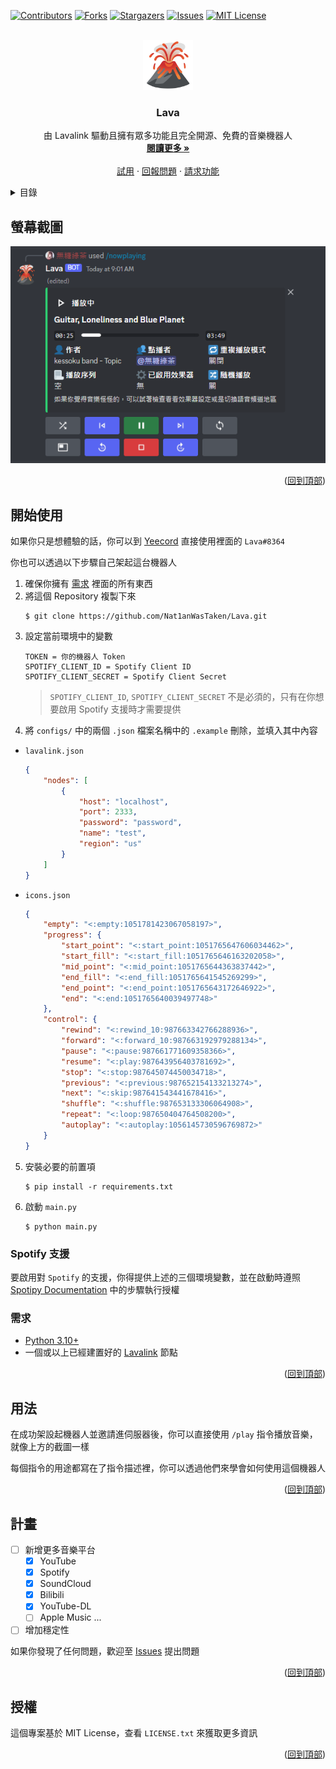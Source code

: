 <!-- PROJECT SHIELDS -->
<!--
*** I'm using markdown "reference style" links for readability.
*** Reference links are enclosed in brackets [ ] instead of parentheses ( ).
*** See the bottom of this document for the declaration of the reference variables
*** for contributors-url, forks-url, etc. This is an optional, concise syntax you may use.
*** https://www.markdownguide.org/basic-syntax/#reference-style-links
-->
[![Contributors][contributors-shield]][contributors-url]
[![Forks][forks-shield]][forks-url]
[![Stargazers][stars-shield]][stars-url]
[![Issues][issues-shield]][issues-url]
[![MIT License][license-shield]][license-url]

<!-- PROJECT LOGO -->
<br />
<div align="center">
  <a href="https://github.com/Nat1anWasTaken/Lava">
    <img src="img/logo.png" alt="Logo" width="80" height="80">
  </a>

<h3 align="center">Lava</h3>

  <p align="center">
    由 Lavalink 驅動且擁有眾多功能且完全開源、免費的音樂機器人
    <br />
    <a href="#關於專案"><strong>閱讀更多 »</strong></a>
    <br />
    <br />
    <a href="https://discord.gg/yeecord">試用</a>
    ·
    <a href="https://github.com/Nat1anWasTaken/Lava/issues">回報問題</a>
    ·
    <a href="https://github.com/Nat1anWasTaken/Lava/issues">請求功能</a>
  </p>
</div>

<!-- TABLE OF CONTENTS -->
<details>
  <summary>目錄</summary>
  <ol>
    <li>
      <a href="#螢幕截圖">螢幕截圖</a>
    </li>
    <li>
      <a href="#開始使用">開始使用</a>
      <ul>
        <li><a href="#spotify-支援">Spotify 支援</a></li>
        <li><a href="#需求">需求</a></li>
      </ul>
    </li>
    <li><a href="#用法">用法</a></li>
    <li><a href="#計畫">計畫</a></li>
    <li><a href="#授權">授權</a></li>
  </ol>
</details>

<!-- SCREENSHOTS -->

## 螢幕截圖

![播放器][player-screenshot]

<p align="right">(<a href="#readme-top">回到頂部</a>)</p>

<!-- GETTING STARTED -->

## 開始使用

如果你只是想體驗的話，你可以到 [Yeecord][yeecord] 直接使用裡面的 `Lava#8364`

你也可以透過以下步驟自己架起這台機器人

1. 確保你擁有 [需求](#需求) 裡面的所有東西
2. 將這個 Repository 複製下來
    ```shell
    $ git clone https://github.com/Nat1anWasTaken/Lava.git
    ```
3. 設定當前環境中的變數
    ```env
    TOKEN = 你的機器人 Token
    SPOTIFY_CLIENT_ID = Spotify Client ID
    SPOTIFY_CLIENT_SECRET = Spotify Client Secret
    ```
   > `SPOTIFY_CLIENT_ID`, `SPOTIFY_CLIENT_SECRET` 不是必須的，只有在你想要啟用 Spotify 支援時才需要提供
4. 將 `configs/` 中的兩個 `.json` 檔案名稱中的 `.example` 刪除，並填入其中內容
  * `lavalink.json`
      ```json
      {
          "nodes": [
              {
                  "host": "localhost",
                  "port": 2333,
                  "password": "password",
                  "name": "test",
                  "region": "us"
              }
          ]
      }
      ```
  * `icons.json`
      ```json
      {
          "empty": "<:empty:1051781423067058197>",
          "progress": {
              "start_point": "<:start_point:1051765647606034462>",
              "start_fill": "<:start_fill:1051765646163202058>",
              "mid_point": "<:mid_point:1051765644363837442>",
              "end_fill": "<:end_fill:1051765641545269299>",
              "end_point": "<:end_point:1051765643172646922>",
              "end": "<:end:1051765640039497748>"
          },
          "control": {
              "rewind": "<:rewind_10:987663342766288936>",
              "forward": "<:forward_10:987663192979288134>",
              "pause": "<:pause:987661771609358366>",
              "resume": "<:play:987643956403781692>",
              "stop": "<:stop:987645074450034718>",
              "previous": "<:previous:987652154133213274>",
              "next": "<:skip:987641543441678416>",
              "shuffle": "<:shuffle:987653133306064908>",
              "repeat": "<:loop:987650404764508200>",
              "autoplay": "<:autoplay:1056145730596769872>"
          }
      }
      ```
5. 安裝必要的前置項
    ```shell
    $ pip install -r requirements.txt
    ```
6. 啟動 `main.py`
    ```shell
    $ python main.py
    ```

### Spotify 支援

要啟用對 `Spotify` 的支援，你得提供上述的三個環境變數，並在啟動時遵照 [Spotipy Documentation](spotipy-authorization-flow) 中的步驟執行授權

### 需求

* [Python 3.10+][python]
* 一個或以上已經建置好的 [Lavalink][lavalink] 節點

<p align="right">(<a href="#readme-top">回到頂部</a>)</p>


<!-- USAGE EXAMPLES -->

## 用法

在成功架設起機器人並邀請進伺服器後，你可以直接使用 `/play` 指令播放音樂，就像上方的截圖一樣

每個指令的用途都寫在了指令描述裡，你可以透過他們來學會如何使用這個機器人

<p align="right">(<a href="#readme-top">回到頂部</a>)</p>


<!-- ROADMAP -->

## 計畫

- [ ] 新增更多音樂平台
  - [x] YouTube
  - [x] Spotify
  - [x] SoundCloud
  - [x] Bilibili
  - [x] YouTube-DL
  - [ ] Apple Music
    ...
- [ ] 增加穩定性

如果你發現了任何問題，歡迎至 [Issues][issues] 提出問題

<p align="right">(<a href="#readme-top">回到頂部</a>)</p>


<!-- LICENSE -->

## 授權

這個專案基於 MIT License，查看 `LICENSE.txt` 來獲取更多資訊

<p align="right">(<a href="#readme-top">回到頂部</a>)</p>

<!-- SHIELDS -->

[contributors-shield]: https://img.shields.io/github/contributors/Nat1anWasTaken/Lava.svg?style=for-the-badge

[contributors-url]: https://github.com/Nat1anWasTaken/Lava/graphs/contributors

[forks-shield]: https://img.shields.io/github/forks/Nat1anWasTaken/Lava.svg?style=for-the-badge

[forks-url]: https://github.com/Nat1anWasTaken/Lava/network/members

[stars-shield]: https://img.shields.io/github/stars/Nat1anWasTaken/Lava.svg?style=for-the-badge

[stars-url]: https://github.com/Nat1anWasTaken/Lava/stargazers

[issues-shield]: https://img.shields.io/github/issues/Nat1anWasTaken/Lava.svg?style=for-the-badge

[issues-url]: https://github.com/Nat1anWasTaken/Lava/issues

[license-shield]: https://img.shields.io/github/license/Nat1anWasTaken/Lava.svg?style=for-the-badge

[license-url]: https://github.com/Nat1anWasTaken/Lava/blob/master/LICENSE.txt

<!-- LINKS -->

[yeecord]: https://discord.gg/yeecord

[python]: https://python.org

[lavalink]: https://github.com/freyacodes/Lavalink

[spotipy-authorization-flow]: https://spotipy.readthedocs.io/en/2.22.0/#authorization-code-flow

[issues]: https://github.com/Nat1anWasTaken/Lava/issues

<!-- IMAGES -->

[player-screenshot]: img/player.png